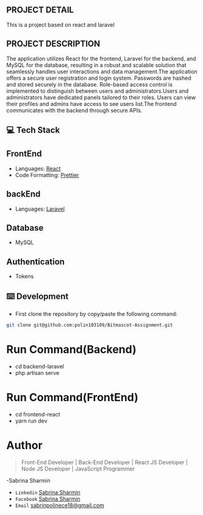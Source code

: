 ## PROJECT DETAIL

This is a project based on react and laravel

## PROJECT DESCRIPTION

The application utilizes React for the frontend, Laravel for the backend, and MySQL for the database, resulting in a robust and scalable solution that seamlessly handles user interactions and data management.The application offers a secure user registration and login system. Passwords are hashed and stored securely in the database. Role-based access control is implemented to distinguish between users and administrators.Users and administrators have dedicated panels tailored to their roles. Users can view their profiles and admins have access to see users list.The frontend communicates with the backend through secure APIs.

## 💻 Tech Stack

## FrontEnd

- Languages: [React](https://legacy.reactjs.org/docs/getting-started.html)
- Code Formatting: [Prettier](https://prettier.io/)

## backEnd

- Languages: [Laravel](https://laravel.com/)

## Database

- MySQL

## Authentication

- Tokens

## ⌨️ Development

- First clone the repository by copy/paste the following command:

```bash
git clone git@github.com:polin103109/Bitmascot-Assignment.git
```

# Run Command(Backend)

- cd backend-laravel
- php artisan serve

# Run Command(FrontEnd)

- cd frontend-react
- yarn run dev

# Author

> Front-End Developer | Back-End Developer | React JS Developer | Node JS Developer | JavaScript Programmer

-Sabrina Sharmin

- `Linkedin` [Sabrina Sharmin](https://www.linkedin.com/in/sabrina-sharmin-937a441a7/)
- `Facebook` [Sabrina Sharmin](https://www.facebook.com/sharmin.polin/)
- `Email` [sabrinpolinece18@gmail.com](sabrinapolinece18@gmail.com)
